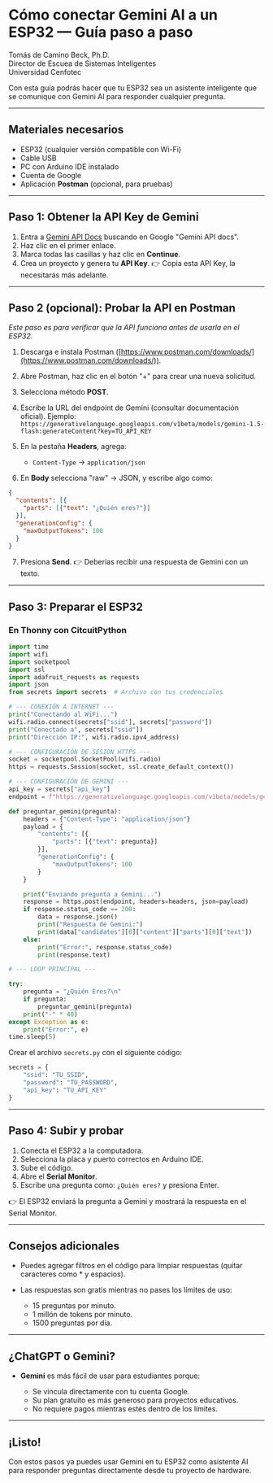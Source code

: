 # **Cómo conectar Gemini AI a un ESP32 — Guía paso a paso**

Tomás de Camino Beck, Ph.D.  
Director de Escuea de Sistemas Inteligentes  
Universidad Cenfotec  

Con esta guía podrás hacer que tu ESP32 sea un asistente inteligente que se comunique con Gemini AI para responder cualquier pregunta.

---

## **Materiales necesarios**

* ESP32 (cualquier versión compatible con Wi-Fi)
* Cable USB
* PC con Arduino IDE instalado
* Cuenta de Google
* Aplicación **Postman** (opcional, para pruebas)

---

## **Paso 1: Obtener la API Key de Gemini**

1. Entra a [Gemini API Docs](https://ai.google.dev/gemini-api/docs) buscando en Google "Gemini API docs".
2. Haz clic en el primer enlace.
3. Marca todas las casillas y haz clic en **Continue**.
4. Crea un proyecto y genera tu **API Key**.
   👉 Copia esta API Key, la necesitarás más adelante.

---

## **Paso 2 (opcional): Probar la API en Postman**

*Este paso es para verificar que la API funciona antes de usarla en el ESP32.*

1. Descarga e instala Postman ([https://www.postman.com/downloads/](https://www.postman.com/downloads/)).
2. Abre Postman, haz clic en el botón "+" para crear una nueva solicitud.
3. Selecciona método **POST**.
4. Escribe la URL del endpoint de Gemini (consultar documentación oficial).
   Ejemplo: `https://generativelanguage.googleapis.com/v1beta/models/gemini-1.5-flash:generateContent?key=TU_API_KEY`
5. En la pestaña **Headers**, agrega:

   * `Content-Type` → `application/json`
6. En **Body** selecciona "raw" → JSON, y escribe algo como:

```json
{
  "contents": [{
    "parts": [{"text": "¿Quién eres?"}]
  }],
  "generationConfig": {
    "maxOutputTokens": 100
  }
}
```

7. Presiona **Send**.
   👉 Deberías recibir una respuesta de Gemini con un texto.

---

## **Paso 3: Preparar el ESP32**

### En Thonny con CitcuitPython

```python
import time
import wifi
import socketpool
import ssl
import adafruit_requests as requests
import json
from secrets import secrets  # Archivo con tus credenciales

# --- CONEXIÓN A INTERNET ---
print("Conectando al WiFi...")
wifi.radio.connect(secrets["ssid"], secrets["password"])
print("Conectado a", secrets["ssid"])
print("Dirección IP:", wifi.radio.ipv4_address)

# --- CONFIGURACIÓN DE SESIÓN HTTPS ---
socket = socketpool.SocketPool(wifi.radio)
https = requests.Session(socket, ssl.create_default_context())

# --- CONFIGURACIÓN DE GEMINI ---
api_key = secrets["api_key"]
endpoint = f"https://generativelanguage.googleapis.com/v1beta/models/gemini-1.5-flash:generateContent?key={api_key}"

def preguntar_gemini(pregunta):
    headers = {"Content-Type": "application/json"}
    payload = {
        "contents": [{
            "parts": [{"text": pregunta}]
        }],
        "generationConfig": {
            "maxOutputTokens": 100
        }
    }

    print("Enviando pregunta a Gemini...")
    response = https.post(endpoint, headers=headers, json=payload)
    if response.status_code == 200:
        data = response.json()
        print("Respuesta de Gemini:")
        print(data["candidates"][0]["content"]["parts"][0]["text"])
    else:
        print("Error:", response.status_code)
        print(response.text)

# --- LOOP PRINCIPAL ---

try:
    pregunta = "¿Quién Eres?\n"
    if pregunta:
        preguntar_gemini(pregunta)
    print("-" * 40)
except Exception as e:
    print("Error:", e)
time.sleep(5)
```

Crear el archivo `secrets.py` con el siguiente código:

```python
secrets = {
    "ssid": "TU_SSID",
    "password": "TU_PASSWORD",
    "api_key": "TU_API_KEY"
}
```

---

## **Paso 4: Subir y probar**

1. Conecta el ESP32 a la computadora.
2. Selecciona la placa y puerto correctos en Arduino IDE.
3. Sube el código.
4. Abre el **Serial Monitor**.
5. Escribe una pregunta como: `¿Quién eres?` y presiona Enter.

👉 El ESP32 enviará la pregunta a Gemini y mostrará la respuesta en el Serial Monitor.

---

## **Consejos adicionales**

* Puedes agregar filtros en el código para limpiar respuestas (quitar caracteres como \* y espacios).
* Las respuestas son gratis mientras no pases los límites de uso:

  * 15 preguntas por minuto.
  * 1 millón de tokens por minuto.
  * 1500 preguntas por día.

---

## **¿ChatGPT o Gemini?**

* **Gemini** es más fácil de usar para estudiantes porque:

  * Se vincula directamente con tu cuenta Google.
  * Su plan gratuito es más generoso para proyectos educativos.
  * No requiere pagos mientras estés dentro de los límites.

---

## **¡Listo!**

Con estos pasos ya puedes usar Gemini en tu ESP32 como asistente AI para responder preguntas directamente desde tu proyecto de hardware.

